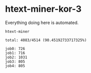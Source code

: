 # htext-miner-kor-3

Everything doing here is automated.

```
htext-miner

total: 4083/4514 (90.45192733717325%)

job0: 726
job1: 716
job2: 1031
job3: 805
job4: 805
```
